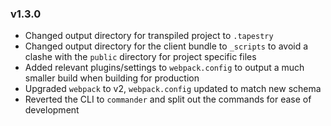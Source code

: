 ### v1.3.0
* Changed output directory for transpiled project to `.tapestry`
* Changed output directory for the client bundle to `_scripts` to avoid a clashe with the `public` directory for project specific files
* Added relevant plugins/settings to `webpack.config` to output a much smaller build when building for production
* Upgraded `webpack` to v2, `webpack.config` updated to match new schema
* Reverted the CLI to `commander` and split out the commands for ease of development
